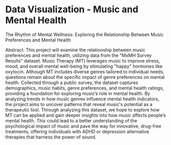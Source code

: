 # Data Visualization - Music and Mental Health
The Rhythm of Mental Wellness: Exploring the Relationship Between Music Preferences and Mental Health

Abstract:
This project will examine the relationship between music preferences and mental health, utilizing data from the "MxMH Survey Results" dataset. Music Therapy (MT) leverages music to improve stress, mood, and overall mental well-being by stimulating "happy" hormones like oxytocin. Although MT includes diverse genres tailored to individual needs, questions remain about the specific impact of genre preferences on mental health. Collected through a public survey, the dataset captures demographics, music habits, genre preferences, and mental health ratings, providing a foundation for exploring music’s role in mental health. By analyzing trends in how music genres influence mental health indicators, the project aims to uncover patterns that reveal music's potential as a therapeutic tool. Through analyzing this dataset, we hope to explore how MT can be applied and gain deeper insights into how music affects people’s mental health. This could lead to a better understanding of the psychological impact of music and pave the way for innovative, drug-free treatments, offering individuals with ADHD or depression alternative therapies that harness the power of sound.
